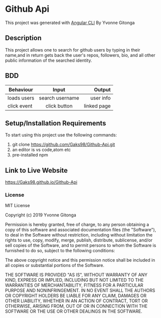 # Github Api

This project was generated with [Angular CLI](https://github.com/angular/angular-cli) 
By Yvonne Gitonga

## Description

This project allows one to search for github users by typing in their name,and in return gets back the user's repos, followers, bio, and all other public information of the searched identity.

## BDD

| Behaviour       | Input          | Output   |
| --------------- |:--------------:| --------:|
| loads users     | search username| user info|
| click event     | click button   | linked page |




## Setup/Installation Requirements

To start using this project use the following commands:

1. git clone https://github.com/Gaks98/Github-Api.git 
2. an editor is vs code,atom etc
3. pre-installed npm

## Link to Live Website
https://Gaks98.github.io/Github-Api

### License
MIT License

Copyright (c) 2019 Yvonne Gitonga

Permission is hereby granted, free of charge, to any person obtaining a copy of this software and associated documentation files (the "Software"), to deal in the Software without restriction, including without limitation the rights to use, copy, modify, merge, publish, distribute, sublicense, and/or sell copies of the Software, and to permit persons to whom the Software is furnished to do so, subject to the following conditions:

The above copyright notice and this permission notice shall be included in all copies or substantial portions of the Software.

THE SOFTWARE IS PROVIDED "AS IS", WITHOUT WARRANTY OF ANY KIND, EXPRESS OR IMPLIED, INCLUDING BUT NOT LIMITED TO THE WARRANTIES OF MERCHANTABILITY, FITNESS FOR A PARTICULAR PURPOSE AND NONINFRINGEMENT. IN NO EVENT SHALL THE AUTHORS OR COPYRIGHT HOLDERS BE LIABLE FOR ANY CLAIM, DAMAGES OR OTHER LIABILITY, WHETHER IN AN ACTION OF CONTRACT, TORT OR OTHERWISE, ARISING FROM, OUT OF OR IN CONNECTION WITH THE SOFTWARE OR THE USE OR OTHER DEALINGS IN THE SOFTWARE.